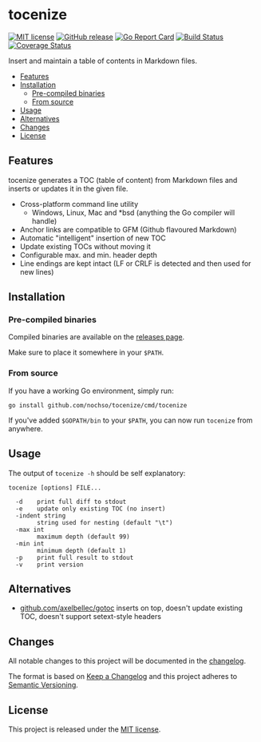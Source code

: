 tocenize
========

[![MIT license](https://img.shields.io/badge/license-MIT-blue.svg)](LICENSE)
[![GitHub release](https://img.shields.io/github/release/nochso/tocenize.svg)](https://github.com/nochso/tocenize/releases)
[![Go Report Card](https://goreportcard.com/badge/github.com/nochso/tocenize)](https://goreportcard.com/report/github.com/nochso/tocenize)
[![Build Status](https://travis-ci.org/nochso/tocenize.svg?branch=master)](https://travis-ci.org/nochso/tocenize)
[![Coverage Status](https://coveralls.io/repos/github/nochso/tocenize/badge.svg?branch=master)](https://coveralls.io/github/nochso/tocenize?branch=master)

Insert and maintain a table of contents in Markdown files.

- [Features](#features)
- [Installation](#installation)
	- [Pre-compiled binaries](#pre-compiled-binaries)
	- [From source](#from-source)
- [Usage](#usage)
- [Alternatives](#alternatives)
- [Changes](#changes)
- [License](#license)


Features
--------

tocenize generates a TOC (table of content) from Markdown files and inserts or
updates it in the given file.

- Cross-platform command line utility
  - Windows, Linux, Mac and *bsd (anything the Go compiler will handle)
- Anchor links are compatible to GFM (Github flavoured Markdown)
- Automatic "intelligent" insertion of new TOC
- Update existing TOCs without moving it
- Configurable max. and min. header depth
- Line endings are kept intact (LF or CRLF is detected and then used for new lines)


Installation
------------


### Pre-compiled binaries

Compiled binaries are available on the [releases page][releases].

Make sure to place it somewhere in your `$PATH`.


### From source

If you have a working Go environment, simply run:

```
go install github.com/nochso/tocenize/cmd/tocenize
```

If you've added `$GOPATH/bin` to your `$PATH`, you can now run `tocenize` from
anywhere.

Usage
-----

The output of `tocenize -h` should be self explanatory:

```
tocenize [options] FILE...

  -d    print full diff to stdout
  -e    update only existing TOC (no insert)
  -indent string
        string used for nesting (default "\t")
  -max int
        maximum depth (default 99)
  -min int
        minimum depth (default 1)
  -p    print full result to stdout
  -v    print version
```


Alternatives
------------

- [github.com/axelbellec/gotoc](https://github.com/axelbellec/gotoc) inserts on
  top, doesn't update existing TOC, doesn't support setext-style headers


Changes
-------

All notable changes to this project will be documented in the [changelog].

The format is based on [Keep a Changelog](http://keepachangelog.com/) and this
project adheres to [Semantic Versioning](http://semver.org/).


License
-------

This project is released under the [MIT license](LICENSE).


[changelog]: CHANGELOG.md
[releases]: https://github.com/nochso/tocenize/releases
[Go]: https://golang.org